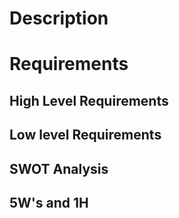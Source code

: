 # Description


# Requirements


## High Level Requirements



## Low level Requirements



## SWOT Analysis


## 5W's and 1H